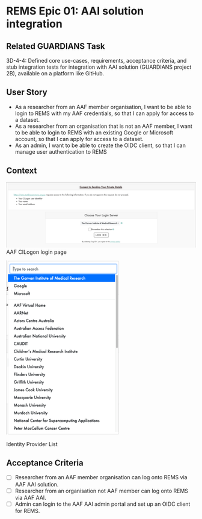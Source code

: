# REMS Epic 01: AAI solution integration

## Related GUARDIANS Task

3D-4-4: Defined core use-cases, requirements, acceptance criteria, and stub integration tests for integration with AAI solution (GUARDIANS project 2B), available on a platform like GitHub.

## User Story

- As a researcher from an AAF member organisation, I want to be able to login to REMS with my AAF credentials, so that I can apply for access to a dataset.
- As a researcher from an organisation that is not an AAF member, I want to be able to login to REMS with an existing Google or Microsoft account, so that I can apply for access to a dataset.
- As an admin, I want to be able to create the OIDC client, so that I can manage user authentication to REMS

## Context

![AAF CILogon login page](../docs/REMS01-cilogon.png)
AAF CILogon login page

<img src='../docs/REMS01-idp-selection.png' alt='Identity Provider List' width='300'>

Identity Provider List

## Acceptance Criteria

- [ ] Researcher from an AAF member organisation can log onto REMS via AAF AAI solution.
- [ ] Researcher from an organisation not AAF member can log onto REMS via AAF AAI.
- [ ] Admin can login to the AAF AAI admin portal and set up an OIDC client for REMS.
